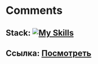 # Comments

## Stack: [![My Skills](https://skillicons.dev/icons?i=html,sass,js)](https://skillicons.dev)

## Ссылка: [Посмотреть](https://artyomxxx.github.io/Comments/)